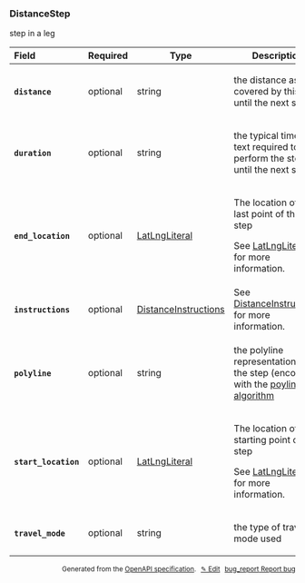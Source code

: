 <!--- This is a generated file, do not edit! -->
<!--- [START woosmap_http_schema_distancestep] -->
<h3 class="schema-object" id="DistanceStep">DistanceStep</h3>

step in a leg

| Field                                                                                                             | Required | Type                                                                 | Description                                                                                                                                                                                                                  |
| :---------------------------------------------------------------------------------------------------------------- | -------- | -------------------------------------------------------------------- | ---------------------------------------------------------------------------------------------------------------------------------------------------------------------------------------------------------------------------- |
| <h4 id="DistanceStep-distance" class="add-link schema-object-property-key"><code>distance</code></h4>             | optional | string                                                               | <div class="nonref-property-description"><p>the distance as text covered by this step until the next step.</p></div>                                                                                                         |
| <h4 id="DistanceStep-duration" class="add-link schema-object-property-key"><code>duration</code></h4>             | optional | string                                                               | <div class="nonref-property-description"><p>the typical time as text required to perform the step, until the next step</p></div>                                                                                             |
| <h4 id="DistanceStep-end_location" class="add-link schema-object-property-key"><code>end_location</code></h4>     | optional | [LatLngLiteral](#LatLngLiteral "LatLngLiteral")                      | <div class="ref-property-description"><p>The location of the last point of this step</p><p>See <a href="#LatLngLiteral">LatLngLiteral</a> for more information.</div>                                                        |
| <h4 id="DistanceStep-instructions" class="add-link schema-object-property-key"><code>instructions</code></h4>     | optional | [DistanceInstructions](#DistanceInstructions "DistanceInstructions") | See [DistanceInstructions](#DistanceInstructions "DistanceInstructions") for more information.                                                                                                                               |
| <h4 id="DistanceStep-polyline" class="add-link schema-object-property-key"><code>polyline</code></h4>             | optional | string                                                               | <div class="nonref-property-description"><p>the polyline representation of the step (encoded with the <a href="https://developers.google.com/maps/documentation/utilities/polylinealgorithm">poyline algorithm</a></p></div> |
| <h4 id="DistanceStep-start_location" class="add-link schema-object-property-key"><code>start_location</code></h4> | optional | [LatLngLiteral](#LatLngLiteral "LatLngLiteral")                      | <div class="ref-property-description"><p>The location of the starting point of this step</p><p>See <a href="#LatLngLiteral">LatLngLiteral</a> for more information.</div>                                                    |
| <h4 id="DistanceStep-travel_mode" class="add-link schema-object-property-key"><code>travel_mode</code></h4>       | optional | string                                                               | <div class="nonref-property-description"><p>the type of travel mode used</p></div>                                                                                                                                           |

<p style="text-align: right; font-size: smaller;">Generated from the <a data-label="openapi-github" href="https://github.com/woosmap/openapi-specification" title="Woosmap OpenAPI Specification" class="external">OpenAPI specification</a>.
<a data-label="openapi-github-woosmap-http-schema-distancestep" data-action="edit" style="margin-left: 5px;" href="https://github.com/woosmap/openapi-specification/blob/main/specification/schemas/DistanceStep.yml" title="Edit on GitHub">✎ Edit</a>
<a data-label="openapi-github-woosmap-http-schema-distancestep" data-action="bug" style="margin-left: 5px;" href="https://github.com/woosmap/openapi-specification/issues/new?assignees=&labels=type%3A+bug%2C+triage+me&template=bug_report.md&title=[schemas] Bug - DistanceStep" title="File bug for schemas on GitHub"><span class="material-icons">bug_report</span> Report bug</a>
</p>

<!--- [END woosmap_http_schema_distancestep] -->
